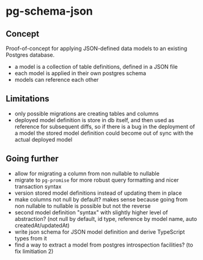 # pg-schema-json

## Concept

Proof-of-concept for applying JSON-defined data models to an existing Postgres database.

- a model is a collection of table definitions, defined in a JSON file
- each model is applied in their own postgres schema
- models can reference each other

## Limitations

- only possible migrations are creating tables and columns
- deployed model definition is store in db itself, and then used as reference for subsequent diffs, so if there is a bug in the deployment of a model the stored model definition could become out of sync with the actual deployed model

## Going further

- allow for migrating a column from non nullable to nullable
- migrate to `pg-promise` for more robust query formatting and nicer transaction syntax
- version stored model definitions instead of updating them in place
- make columns not null by default? makes sense because going from non nullable to nullable is possible but not the reverse
- second model definition "syntax" with slightly higher level of abstraction? (not null by default, id type, reference by model name, auto createdAt/updatedAt)
- write json schema for JSON model definition and derive TypeScript types from it
- find a way to extract a model from postgres introspection facilities? (to fix limitiation 2)
